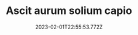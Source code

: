 ---
title: "Ascit aurum solium capio"
date: 2023-02-01T22:55:53.772Z
permalink: "/ascit-aurum-solium-capio/"
---
